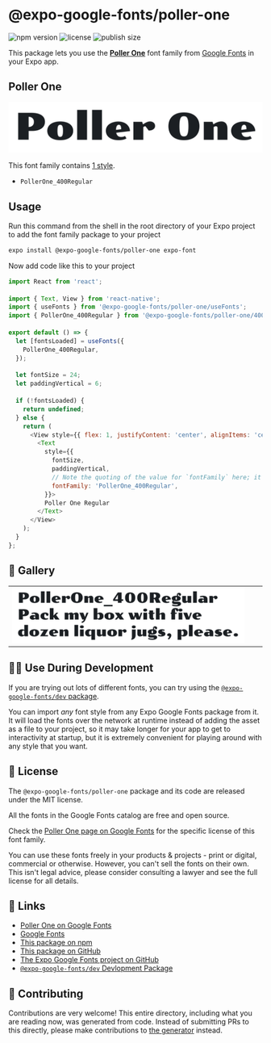 # @expo-google-fonts/poller-one

![npm version](https://flat.badgen.net/npm/v/@expo-google-fonts/poller-one)
![license](https://flat.badgen.net/github/license/expo/google-fonts)
![publish size](https://flat.badgen.net/packagephobia/install/@expo-google-fonts/poller-one)

This package lets you use the [**Poller One**](https://fonts.google.com/specimen/Poller+One) font family from [Google Fonts](https://fonts.google.com/) in your Expo app.

## Poller One

![Poller One](./font-family.png)

This font family contains [1 style](#-gallery).

- `PollerOne_400Regular`

## Usage

Run this command from the shell in the root directory of your Expo project to add the font family package to your project
```sh
expo install @expo-google-fonts/poller-one expo-font
```

Now add code like this to your project
```js
import React from 'react';

import { Text, View } from 'react-native';
import { useFonts } from '@expo-google-fonts/poller-one/useFonts';
import { PollerOne_400Regular } from '@expo-google-fonts/poller-one/400Regular';

export default () => {
  let [fontsLoaded] = useFonts({
    PollerOne_400Regular,
  });

  let fontSize = 24;
  let paddingVertical = 6;

  if (!fontsLoaded) {
    return undefined;
  } else {
    return (
      <View style={{ flex: 1, justifyContent: 'center', alignItems: 'center' }}>
        <Text
          style={{
            fontSize,
            paddingVertical,
            // Note the quoting of the value for `fontFamily` here; it expects a string!
            fontFamily: 'PollerOne_400Regular',
          }}>
          Poller One Regular
        </Text>
      </View>
    );
  }
};

```

## 🔡 Gallery


||||
|-|-|-|
|![PollerOne_400Regular](./PollerOne_400Regular.ttf.png)||||


## 👩‍💻 Use During Development

If you are trying out lots of different fonts, you can try using the [`@expo-google-fonts/dev` package](https://github.com/expo/google-fonts/tree/master/font-packages/dev#readme).

You can import *any* font style from any Expo Google Fonts package from it. It will load the fonts
over the network at runtime instead of adding the asset as a file to your project, so it may take longer
for your app to get to interactivity at startup, but it is extremely convenient
for playing around with any style that you want.

## 📖 License

The `@expo-google-fonts/poller-one` package and its code are released under the MIT license.

All the fonts in the Google Fonts catalog are free and open source.

Check the [Poller One page on Google Fonts](https://fonts.google.com/specimen/Poller+One) for the specific license of this font family.

You can use these fonts freely in your products & projects - print or digital, commercial or otherwise. However, you can't sell the fonts on their own. This isn't legal advice, please consider consulting a lawyer and see the full license for all details.

## 🔗 Links

- [Poller One on Google Fonts](https://fonts.google.com/specimen/Poller+One)
- [Google Fonts](https://fonts.google.com/)
- [This package on npm](https://www.npmjs.com/package/@expo-google-fonts/poller-one)
- [This package on GitHub](https://github.com/expo/google-fonts/tree/master/font-packages/poller-one)
- [The Expo Google Fonts project on GitHub](https://github.com/expo/google-fonts)
- [`@expo-google-fonts/dev` Devlopment Package](https://github.com/expo/google-fonts/tree/master/font-packages/dev)

## 🤝 Contributing

Contributions are very welcome! This entire directory, including what you are reading now, was generated from code. Instead of submitting PRs to this directly, please make contributions to [the generator](https://github.com/expo/google-fonts/tree/master/packages/generator) instead.
